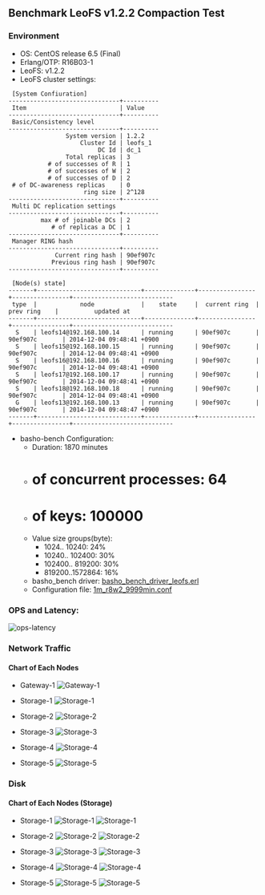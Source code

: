 ## Benchmark LeoFS v1.2.2 Compaction Test

### Environment

* OS: CentOS release 6.5 (Final)
* Erlang/OTP: R16B03-1
* LeoFS: v1.2.2
* LeoFS cluster settings:

```
 [System Confiuration]
-------------------------------+----------
 Item                          | Value    
-------------------------------+----------
 Basic/Consistency level
-------------------------------+----------
                System version | 1.2.2
                    Cluster Id | leofs_1
                         DC Id | dc_1
                Total replicas | 3
           # of successes of R | 1
           # of successes of W | 2
           # of successes of D | 2
 # of DC-awareness replicas    | 0
                     ring size | 2^128
-------------------------------+----------
 Multi DC replication settings
-------------------------------+----------
         max # of joinable DCs | 2
            # of replicas a DC | 1
-------------------------------+----------
 Manager RING hash
-------------------------------+----------
             Current ring hash | 90ef907c
            Previous ring hash | 90ef907c
-------------------------------+----------

 [Node(s) state]
-------+-----------------------------+--------------+----------------+----------------+----------------------------
 type  |            node             |    state     |  current ring  |   prev ring    |          updated at         
-------+-----------------------------+--------------+----------------+----------------+----------------------------
  S    | leofs14@192.168.100.14      | running      | 90ef907c       | 90ef907c       | 2014-12-04 09:48:41 +0900
  S    | leofs15@192.168.100.15      | running      | 90ef907c       | 90ef907c       | 2014-12-04 09:48:41 +0900
  S    | leofs16@192.168.100.16      | running      | 90ef907c       | 90ef907c       | 2014-12-04 09:48:41 +0900
  S    | leofs17@192.168.100.17      | running      | 90ef907c       | 90ef907c       | 2014-12-04 09:48:41 +0900
  S    | leofs18@192.168.100.18      | running      | 90ef907c       | 90ef907c       | 2014-12-04 09:48:41 +0900
  G    | leofs13@192.168.100.13      | running      | 90ef907c       | 90ef907c       | 2014-12-04 09:48:47 +0900
-------+-----------------------------+--------------+----------------+----------------+----------------------------
```

* basho-bench Configuration:
    * Duration: 1870 minutes
    * # of concurrent processes: 64
    * # of keys: 100000
    * Value size groups(byte):
        *   1024..  10240: 24%
        *  10240.. 102400: 30%
        * 102400.. 819200: 30%
        * 819200..1572864: 16%
    * basho_bench driver: [basho_bench_driver_leofs.erl](https://github.com/leo-project/leofs/blob/develop/test/src/basho_bench_driver_leofs.erl)
    * Configuration file: [1m_r8w2_9999min.conf](20141204_094850/1m_r8w2_9999min.conf)

### OPS and Latency:

![ops-latency](20141204_094850/summary.png)

### Network Traffic
#### Chart of Each Nodes

* Gateway-1
![Gateway-1](leofs13_20141204_094849/sar_1_20141204_094849_p1p1-if1.png)

* Storage-1
![Storage-1](leofs14_20141204_094850/sar_3_20141204_094850_p1p1-if1.png)

* Storage-2
![Storage-2](leofs15_20141204_094849/sar_3_20141204_094849_p1p1-if1.png)

* Storage-3
![Storage-3](leofs16_20141204_094850/sar_3_20141204_094850_p1p1-if1.png)

* Storage-4
![Storage-4](leofs17_20141204_094849/sar_3_20141204_094849_p1p1-if1.png)

* Storage-5
![Storage-5](leofs18_20141204_094850/sar_2_20141204_094850_p1p1-if1.png)


### Disk
#### Chart of Each Nodes (Storage)

* Storage-1
![Storage-1](leofs14_20141204_094850/sar_3_20141204_094850_dev8-16-t1.png)
![Storage-1](leofs14_20141204_094850/sar_3_20141204_094850_dev8-16-t2.png)

* Storage-2
![Storage-2](leofs15_20141204_094849/sar_3_20141204_094849_dev8-16-t1.png)
![Storage-2](leofs15_20141204_094849/sar_3_20141204_094849_dev8-16-t2.png)

* Storage-3
![Storage-3](leofs16_20141204_094850/sar_3_20141204_094850_dev8-16-t1.png)
![Storage-3](leofs16_20141204_094850/sar_3_20141204_094850_dev8-16-t2.png)

* Storage-4
![Storage-4](leofs17_20141204_094849/sar_3_20141204_094849_dev8-16-t1.png)
![Storage-4](leofs17_20141204_094849/sar_3_20141204_094849_dev8-16-t2.png)

* Storage-5
![Storage-5](leofs18_20141204_094850/sar_2_20141204_094850_dev8-16-t1.png)
![Storage-5](leofs18_20141204_094850/sar_2_20141204_094850_dev8-16-t2.png)

